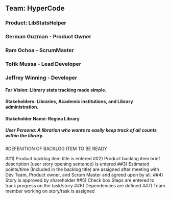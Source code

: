 ## Team: HyperCode
### Product: LibStatsHelper
### German Guzman - Product Owner
### Ram Ochoa - ScrumMaster
### Tofik Mussa - Lead Developer
### Jeffrey Winning - Developer
#### Far Vision: Library stats tracking made simple. 
#### Stakeholders: Libraries, Academic institutions, and Library administration.
#### Stakeholder Name: Regina Library 
##### User Persona: A librarian who wants to easily keep track of all counts within the library. 

#DEFENITION OF BACKLOG ITEM TO BE READY

##1)	Product backlog item title is entered
##2)	Product backlog item brief description (user story opening sentence) is entered
##3)	Estimated points/time (Included in the backlog title) are assigned after meeting with Dev Team, Product owner, and Scrum Master and agreed upon by all.
##4)	Story is approved by shareholder
##5)	Check box Steps are entered to track progress on the task/story 
##6)	Dependencies are defined
##7)	Team member working on story/task is assigned
